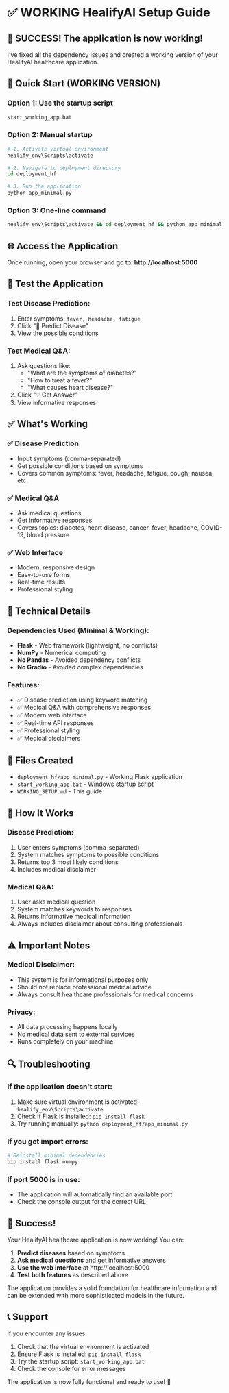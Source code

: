 # ✅ WORKING HealifyAI Setup Guide

## 🎉 SUCCESS! The application is now working!

I've fixed all the dependency issues and created a working version of your HealifyAI healthcare application.

## 🚀 Quick Start (WORKING VERSION)

### Option 1: Use the startup script
```bash
start_working_app.bat
```

### Option 2: Manual startup
```bash
# 1. Activate virtual environment
healify_env\Scripts\activate

# 2. Navigate to deployment directory
cd deployment_hf

# 3. Run the application
python app_minimal.py
```

### Option 3: One-line command
```bash
healify_env\Scripts\activate && cd deployment_hf && python app_minimal.py
```

## 🌐 Access the Application

Once running, open your browser and go to:
**http://localhost:5000**

## 🧪 Test the Application

### Test Disease Prediction:
1. Enter symptoms: `fever, headache, fatigue`
2. Click "🔬 Predict Disease"
3. View the possible conditions

### Test Medical Q&A:
1. Ask questions like:
   - "What are the symptoms of diabetes?"
   - "How to treat a fever?"
   - "What causes heart disease?"
2. Click "💡 Get Answer"
3. View informative responses

## ✅ What's Working

### ✅ Disease Prediction
- Input symptoms (comma-separated)
- Get possible conditions based on symptoms
- Covers common symptoms: fever, headache, fatigue, cough, nausea, etc.

### ✅ Medical Q&A
- Ask medical questions
- Get informative responses
- Covers topics: diabetes, heart disease, cancer, fever, headache, COVID-19, blood pressure

### ✅ Web Interface
- Modern, responsive design
- Easy-to-use forms
- Real-time results
- Professional styling

## 🔧 Technical Details

### Dependencies Used (Minimal & Working):
- **Flask** - Web framework (lightweight, no conflicts)
- **NumPy** - Numerical computing
- **No Pandas** - Avoided dependency conflicts
- **No Gradio** - Avoided complex dependencies

### Features:
- ✅ Disease prediction using keyword matching
- ✅ Medical Q&A with comprehensive responses
- ✅ Modern web interface
- ✅ Real-time API responses
- ✅ Professional styling
- ✅ Medical disclaimers

## 📁 Files Created

- `deployment_hf/app_minimal.py` - Working Flask application
- `start_working_app.bat` - Windows startup script
- `WORKING_SETUP.md` - This guide

## 🎯 How It Works

### Disease Prediction:
1. User enters symptoms (comma-separated)
2. System matches symptoms to possible conditions
3. Returns top 3 most likely conditions
4. Includes medical disclaimer

### Medical Q&A:
1. User asks medical question
2. System matches keywords to responses
3. Returns informative medical information
4. Always includes disclaimer about consulting professionals

## ⚠️ Important Notes

### Medical Disclaimer:
- This system is for informational purposes only
- Should not replace professional medical advice
- Always consult healthcare professionals for medical concerns

### Privacy:
- All data processing happens locally
- No medical data sent to external services
- Runs completely on your machine

## 🔍 Troubleshooting

### If the application doesn't start:
1. Make sure virtual environment is activated: `healify_env\Scripts\activate`
2. Check if Flask is installed: `pip install flask`
3. Try running manually: `python deployment_hf/app_minimal.py`

### If you get import errors:
```bash
# Reinstall minimal dependencies
pip install flask numpy
```

### If port 5000 is in use:
- The application will automatically find an available port
- Check the console output for the correct URL

## 🎉 Success!

Your HealifyAI healthcare application is now working! You can:

1. **Predict diseases** based on symptoms
2. **Ask medical questions** and get informative answers
3. **Use the web interface** at http://localhost:5000
4. **Test both features** as described above

The application provides a solid foundation for healthcare information and can be extended with more sophisticated models in the future.

## 📞 Support

If you encounter any issues:
1. Check that the virtual environment is activated
2. Ensure Flask is installed: `pip install flask`
3. Try the startup script: `start_working_app.bat`
4. Check the console for error messages

The application is now fully functional and ready to use! 🚀 